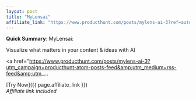```yaml
---
layout: post
title: "MyLensai"
affiliate_link: "https://www.producthunt.com/posts/mylens-ai-3?ref=autoverse&utm_source=autoverse"
---
```


**Quick Summary**: MyLensai: <p>
            Visualize what matters in your content & ideas with AI
          </p>
          <p>
            <a href="https://www.producthunt.com/posts/mylens-ai-3?utm_campaign=producthunt-atom-posts-feed&amp;utm_medium=rss-feed&amp;utm_...

[Try Now]({{ page.affiliate_link }})  
*Affiliate link included*
